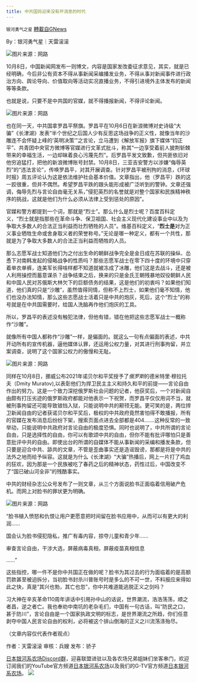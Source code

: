 ```yaml
---
title: 中共国将迎来没有坏消息的时代
---
```

`银河勇气之星` [轉載自GNews](https://gnews.org/zh-hans/1584798/)

By：银河勇气星｜天雷滚滚

![](https://assets.gnews.org/wp-content/uploads/2021/10/1-21.png)图片来源：网路

10月8日，中国新闻网发布一则博文，内容是国家发改委征求意见，其实，就是已经明确，今后非公有资本不得从事新闻采编播发业务，不得从事对新闻事件进行政治方向、舆论导向、价值取向等活动实况直播业务，不得引进境外主体发布的新闻等等条款。

也就是说，只要不是中共国的官媒，就不得播报新闻，不得评论新闻。

![](https://assets.gnews.org/wp-content/uploads/2021/10/2-11.png)图片来源：网路

也在同一天，中共国拿罗昌平祭旗。罗昌平在10月6日在新浪微博对史诗级“大骗”《长津湖》发表“半个世纪之后国人少有反思这场战争的正义性，就像当年的沙雕连不会怀疑上峰的‘英明决策’”之言论，立马遭到《解放军报》旗下媒体“钧正平”、共青团中央官方微博等官媒进行文革式批斗，称其“一边享受着前人披荆斩棘带来的幸福生活，一边却昧着良心污蔑先烈”。后罗昌平发文致歉，但共匪依旧对他穷追猛打，把他的新浪微博账号封禁。10月8日，三亚吉安警方以涉嫌“侮辱英烈”的“违法言论”，传唤罗昌平，对其开展调查。针对罗昌平被刑拘的消息，《环球时报》周五评论认为这是依法维护社会基本价值。文章指出，他（罗昌平）跌的这一跤很重，但并不偶然。希望罗昌平跌的跟头能形成被广泛听到的警钟。文章还强调，侮辱先烈与言论自由毫无关系，”侵犯英烈的名誉就是对整个国家和民族精神秩序的挑战，这就是他们为什么必须从法律上受到惩处的原因”。

官媒和警方都提到一个词，那就是“烈士”。那么什么是烈士呢？百度百科定义，“烈士就是指那些在革命斗争、保卫祖国、社会主义现代化建设事业中以及为争取大多数人的合法正当利益而壮烈牺牲的人员”。维基百科定义，“**烈士是**对为正义事业牺牲生命或舍身取义者的荣誉称号。”无论是哪一种定义，都有一个共性，那就是为了争取大多数人的合法正当利益而牺牲的人员。

那么志愿军战士知道他们为之付出生命的朝鲜战争完全是金日成在苏联的操纵、怂恿下对南韩发起的侵略战争的性质吗？那些志愿军战士在零下四十度的环境中只穿着单衣单裤，连美军长得啥样都不知道就被冻成了冰雕，他们这是去战斗，还是被人利用操控而蓄意谋杀？战争结束之后，换来的只是金氏王朝残暴地奴役朝鲜人民和中国人民对苏俄斯大林欠下的巨额债务的结果，这是他们的初衷吗？如果他们知道，他们真的只是“沙雕”，虽然值得同情，但称不上烈士，如果他们毫不知情，他们也没办法知情，那么这些志愿战士活着只是中共的炮灰，死后，这个“烈士”的称号就是在中共国需要时，给国人洗脑再作他们炮灰的工具。

所以，罗昌平的表述没有触犯法律，但他有错，错在他把这些志愿军战士一概称作“沙雕”。

就像所有中国人都称作“沙雕”一样，是偏面的。就这么一句有点偏面的表述，中共开动所有的宣传机器，逼他媒体认罪，还运用公权力量，对其进行刑事拘留，并立案调查，说明了这个国家公权力的傲慢和无耻。

![](https://assets.gnews.org/wp-content/uploads/2021/10/3-6.png)图片来源：网路

同样在10月8日，挪威公布2021年诺贝尔和平奖授予了*俄罗斯*的德米特里·穆拉托夫（Dmity Muratov),以表彰他们为捍卫民主主义和持久和平的前提——言论自由作出的努力。这是一个致力深挖俄罗斯社会问题的记者，他获奖后，一个对新闻自由颇有打压劣迹的俄罗斯政府都能对他表示一下祝贺，而罗昌平仅仅用词不当，就被刑事拘留还可能导致锒铛入狱，只能说明中共的颟顸无能。更可笑的是，两位捍卫新闻自由的记者获诺贝尔和平奖后，极权的中共政府竟然害怕得不敢播报，所有的官媒在发布消息后纷纷下架，搜索页面点进去全部都是404…….这种反常的一致举动，只能说明中共政府对言论自由的极度恐惧。同时也说明了，中共所谓的言论自由，只是选择性的自由，你可以有歌颂中共的自由，但你不能有批评哪怕只是善意批评中共的自由。即使出台的所谓的自媒体不能从事新闻的采编和播发条款，但只要是迎合中共、舔共的文章，不管是歪曲事实还是造谣毁谤，那都是将是中共的法外之地而给予纵容。这就是为什么《长津湖》“大骗”热播后，网上一片打了鸡血的狂欢，因为那是一个民族被吃了春药之后的精神状态，药性过后，中国改变不了“国已破山河全非”的残酷事实。

中共的财经杂志公众号发布了一则文章，从三个方面说脸书正面临着信用破产危机。而网上对脸书的罪状更为明确。

![](https://assets.gnews.org/wp-content/uploads/2021/10/4-7.png)图片来源：网路

“脸书植入愤怒和仇恨让用户更愿意把时间留在脸书应用中，从而可以有更大的利润……

国会认为脸书侵犯隐私，推广有毒内容，掠夺儿童和青少年……

审查言论自由，干涉大选，屏蔽病毒真相，屏蔽疫苗真相信息

……”

这些指控，哪一件不是你中共国正在做的呢？脸书为其过去的行为面临着的是高额罚款甚至被迫拆分，当初脸书封杀川普账号时是多么的不可一世，不料报应来得如此之快，真是“其兴也勃，其亡也忽”，你中共难道能逃脱正义之剑吗？

习大神在辛亥革命110周年讲话中引用孙中山的话说，世界潮流，浩浩荡荡，顺之者昌，逆之者亡。我也奉劝中南坑的老杂毛们，中国有一句古话，叫“防民之口，甚于防川”，言论自由是一个国家执政文明的标志，是世界潮流之所趋，你们任意剥夺中国人民言论自由的权利，必将被这个排山倒海的正义之川流荡涤殆尽。

（文章内容仅代表作者观点）

作者：天雷滚滚
审核：兵嫂
发布：骄子

[日本银河系农场Discord群](https://discord.com/channels/805765245758472202/851632878567948351)，迎喜联盟进驻以及各农场兄弟姐妹们坐客串门，欢迎订阅我们的YouTube官方频道[日本银河系农场](https://www.youtube.com/channel/UCBxQlg5lsW4CgsspKSrZEFA)以及我们的G-TV官方频道[日本银河系农场](https://gtv.org/user/60c0168b8ce6da73c416c24b#home)。
![](https://assets.gnews.org/wp-content/uploads/2021/09/欢迎战友回家-1.jpeg)
